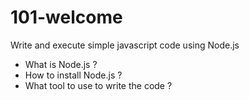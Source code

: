 # 101-welcome

Write and execute simple javascript code using Node.js

- What is Node.js ?
- How to install Node.js ?
- What tool to use to write the code ?

